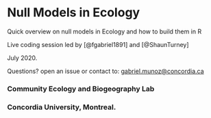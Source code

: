 # Null Models in Ecology

Quick overview on  null models in Ecology and how to build them in R  

Live coding session led by [@fgabriel1891] and [@ShaunTurney]

July 2020. 

Questions? open an issue or contact to: 
gabriel.munoz@concordia.ca 


### Community Ecology and Biogeography Lab
### Concordia University, Montreal. 
